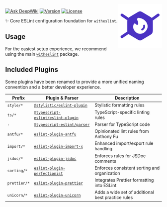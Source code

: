 <img src="https://github.com/witheslint/static/raw/main/icons/witheslint.svg" alt="witheslint" align="right" width="140" height="140">

<p>
  <a href="https://deepwiki.com/witheslint/witheslint"><img src="https://deepwiki.com/badge.svg" alt="Ask DeepWiki"></a>
  <a href="https://npmjs.com/package/@witheslint/core"><img src="https://img.shields.io/npm/v/@witheslint/core?style=flat&colorA=0B0B0B&colorB=1FA669&label=version" alt="Version"></a>
  <a href="https://github.com/witheslint/witheslint/blob/main/LICENSE"><img src="https://img.shields.io/github/license/witheslint/witheslint.svg?style=flat&colorA=0B0B0B&colorB=1FA669&label=license" alt="License"></a>
</p>

✨ Core ESLint configuration foundation for `witheslint`.

## Usage

For the easiest setup experience, we recommend using the main [`witheslint`](../witheslint) package.

## Included Plugins

Some plugins have been renamed to provide a more unified naming convention and a better developer experience.

| Prefix      | Plugin & Parser                                                                | Description                                    |
|-------------|--------------------------------------------------------------------------------|------------------------------------------------|
| `style/*`   | [`@stylistic/eslint-plugin`](https://eslint.style)                               | Stylistic formatting rules                     |
| `ts/*`      | [`@typescript-eslint/eslint-plugin`](https://typescript-eslint.io)               | TypeScript-specific linting rules              |
| `-`         | [`@typescript-eslint/parser`](https://typescript-eslint.io)                      | Parser for TypeScript code                      |
| `antfu/*`   | [`eslint-plugin-antfu`](https://github.com/antfu/eslint-plugin-antfu)            | Opinionated lint rules from Anthony Fu         |
| `import/*`  | [`eslint-plugin-import-x`](https://github.com/un-es/eslint-plugin-import-x)      | Enhanced import/export rule handling           |
| `jsdoc/*`   | [`eslint-plugin-jsdoc`](https://github.com/gajus/eslint-plugin-jsdoc)            | Enforces rules for JSDoc comments              |
| `sorting/*` | [`eslint-plugin-perfectionist`](https://eslint-plugin-perfectionist.azat.io)     | Enforces consistent sorting and organization   |
| `prettier/*`| [`eslint-plugin-prettier`](https://github.com/prettier/eslint-plugin-prettier)   | Integrates Prettier formatting into ESLint     |
| `unicorn/*` | [`eslint-plugin-unicorn`](https://github.com/sindresorhus/eslint-plugin-unicorn) | Adds a wide set of additional best practice rules |
